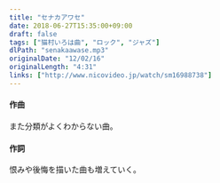 ```yaml
---
title: "セナカアワセ"
date: 2018-06-27T15:35:00+09:00
draft: false
tags: ["猫村いろは曲", "ロック", "ジャズ"]
dlPath: "senakaawase.mp3"
originalDate: "12/02/16"
originalLength: "4:31"
links: ["http://www.nicovideo.jp/watch/sm16988738"]
---
```


#### 作曲

また分類がよくわからない曲。

#### 作詞

恨みや後悔を描いた曲も増えていく。
